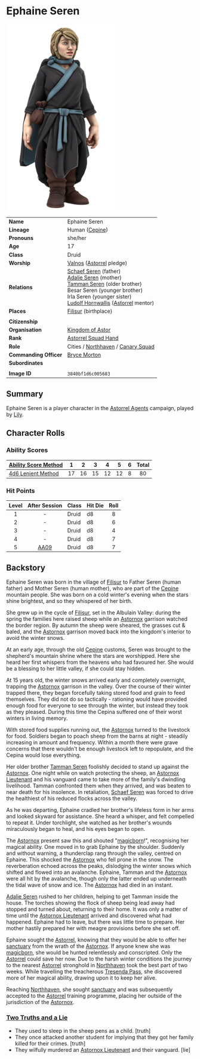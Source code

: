 # Ephaine Seren

<img src="https://raw.githubusercontent.com/jesskelsall/astarus-images/main/characters/portraits/3840bf1d6c005683.png" height="500" />

|||
| --- | --- |
| **Name** | Ephaine Seren | character.3
| **Lineage** | Human ([Cepine](../lineages/cepine.md)) |
| **Pronouns** | she/her |
| **Age** | 17 |
| **Class** | Druid |
| **Worship** | [Valnos](../gods/deities/valnos.md) ([Astorrel](../organisations/astorrel/astorrel.md) pledge) |
| **Relations** | [Schaef Seren](schaef-seren.md) (father)<br>[Adalie Seren](adalie-seren.md) (mother)<br>[Tamman Seren](tamman-seren.md) (older brother)<br>Besar Seren (younger brother)<br>Irla Seren (younger sister)<br>[Ludolf Hornwallis](ludolf-hornwallis.md) ([Astorrel](../organisations/astorrel/astorrel.md) mentor) |
| **Places** | [Filisur](../places/villages/filisur.md) (birthplace) |
|||
| **Citizenship** | |
| **Organisation** | [Kingdom of Astor](../civilisations/kingdom-of-astor/kingdom-of-astor.md) |
| **Rank** | [Astorrel Squad Hand](../organisations/astorrel/ranks/astorrel-squad-hand.md) |
| **Role** | Cities / [Northhaven](../places/cities/northhaven.md) / [Canary Squad](../organisations/astorrel/squads/canary-squad.md) |
| **Commanding Officer** | [Bryce Morton](bryce-morton.md) |
| **Subordinates** | |
|||
| **Image ID** | `3840bf1d6c005683` |

## Summary

Ephaine Seren is a player character in the [Astorrel Agents](../campaigns/C2-astorrel-agents.md) campaign, played by [Lily](../players/lily.md).

## Character Rolls

### Ability Scores

| [Ability Score Method](../mechanics/ability-score-method/ability-score-method.md) | 1 | 2 | 3 | 4 | 5 | 6 | Total |
| --- |:---:|:---:|:---:|:---:|:---:|:---:|:---:|
| [4d6 Lenient Method](../mechanics/ability-score-method/4d6-lenient-method.md) | 17 | 16 | 15 | 12 | 12 | 8 | 80

### Hit Points

| Level | After Session | Class | Hit Die | Roll |
|:---:|:---:| --- | --- |:---:|
| 1 | - | Druid | d8 | 8 |
| 2 | - | Druid | d8 | 6 |
| 3 | - | Druid | d8 | 4 |
| 4 | - | Druid | d8 | 7 |
| 5 | [AA09](../sessions/completed/AA09.md) | Druid | d8 | 7 |

## Backstory

Ephaine Seren was born in the village of [Filisur](../places/villages/filisur.md) to Father Seren (human father) and Mother Seren (human mother), who are part of the [Cepine](../lineages/cepine.md) mountain people. She was born on a cold winter's evening when the stars shine brightest, and so they whispered of her birth.

She grew up in the cycle of [Filisur](../places/villages/filisur.md), set in the Albulain Valley: during the spring the families here raised sheep while an [Astornox](../organisations/astornox/astornox.md) garrison watched the border region. By autumn the sheep were sheared, the grasses cut & baled, and the [Astornox](../organisations/astornox/astornox.md) garrison moved back into the kingdom's interior to avoid the winter snows.

At an early age, through the old [Cepine](../lineages/cepine.md) customs, Seren was brought to the shepherd's mountain shrine where the stars are worshipped. Here she heard her first whispers from the heavens who had favoured her. She would be a blessing to her little valley, if she could stay hidden.

At 15 years old, the winter snows arrived early and completely overnight, trapping the [Astornox](../organisations/astornox/astornox.md) garrison in the valley. Over the course of their winter trapped there, they began forcefully taking stored food and grain to feed themselves. They did not do so tactically - rationing would have provided enough food for everyone to see through the winter, but instead they took as they pleased. During this time the Cepina suffered one of their worst winters in living memory.

With stored food supplies running out, the [Astornox](../organisations/astornox/astornox.md) turned to the livestock for food. Soldiers began to poach sheep from the barns at night - steadily increasing in amount and frequency. Within a month there were grave concerns that there wouldn't be enough livestock left to repopulate, and the Cepina would lose everything.

Her older brother [Tamman Seren](tamman-seren.md) foolishly decided to stand up against the [Astornox](../organisations/astornox/astornox.md). One night while on watch protecting the sheep, an [Astornox Lieutenant](../organisations/astornox/ranks/astornox-lieutenant.md) and his vanguard came to take more of the family's dwindling livelihood. Tamman confronted them when they arrived, and was beaten to near death for his insolence. In retaliation, [Schaef Seren](schaef-seren.md) was forced to drive the healthiest of his reduced flocks across the valley.

As he was departing, Ephaine cradled her brother's lifeless form in her arms and looked skyward for assistance. She heard a whisper, and felt compelled to repeat it. Under torchlight, she watched as her brother's wounds miraculously began to heal, and his eyes began to open.

The [Astornox](../organisations/astornox/astornox.md) present saw this and shouted "[magicborn](../civilisations/kingdom-of-astor/magicborn.md)!", recognising her magical ability. One moved in to grab Ephaine by the shoulder. Suddenly and without warning, a thunderclap rang through the valley, centred on Ephaine. This shocked the [Astornox](../organisations/astornox/astornox.md) who fell prone in the snow. The reverberation echoed across the peaks, dislodging the winter snows which shifted and flowed into an avalanche. Ephaine, Tamman and the [Astornox](../organisations/astornox/astornox.md) were all hit by the avalanche, though only the latter ended up underneath the tidal wave of snow and ice. The [Astornox](../organisations/astornox/astornox.md) had died in an instant.

[Adalie Seren](adalie-seren.md) rushed to her children, helping to get Tamman inside the house. The torches showing the flock of sheep being lead away had stopped and turned about, returning to their home. It was only a matter of time until the [Astornox Lieutenant](../organisations/astornox/ranks/astornox-lieutenant.md) arrived and discovered what had happened. Ephaine had to leave, but there was little time to prepare. Her mother hastily prepared her with meagre provisions before she set off.

Ephaine sought the [Astorrel](../organisations/astorrel/astorrel.md), knowing that they would be able to offer her [sanctuary](../organisations/astorrel/sanctuary.md) from the wrath of the [Astornox](../organisations/astornox/astornox.md). If anyone knew she was [magicborn](../civilisations/kingdom-of-astor/magicborn.md), she would be hunted relentlessly and conscripted. Only the [Astorrel](../organisations/astorrel/astorrel.md) could save her now. Due to the harsh winter conditions the journey to the nearest [Astorrel](../organisations/astorrel/astorrel.md) stronghold in [Northhaven](../places/cities/northhaven.md) took the best part of two weeks. While travelling the treacherous [Tresenda Pass](../places/roads/tresenda-pass.md), she discovered more of her magical ability, drawing upon it to keep her alive.

Reaching [Northhaven](../places/cities/northhaven.md), she sought [sanctuary](../organisations/astorrel/sanctuary.md) and was subsequently accepted to the [Astorrel](../organisations/astorrel/astorrel.md) training programme, placing her outside of the jurisdiction of the [Astornox](../organisations/astornox/astornox.md).

### [Two Truths and a Lie](../mechanics/roleplay/two-truths-and-a-lie.md)

- They used to sleep in the sheep pens as a child. [truth]
- They once attacked another student for implying that they got her family killed for their crimes. [truth]
- They wilfully murdered an [Astornox Lieutenant](../organisations/astornox/ranks/astornox-lieutenant.md) and their vanguard. [lie]

